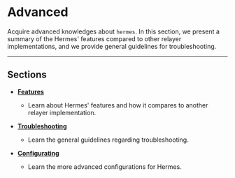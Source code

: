 # Advanced

Acquire advanced knowledges about `hermes`. In this section, we present a summary of the Hermes' features compared to other relayer implementations, and we provide general guidelines for troubleshooting. 

---

## Sections

- **[Features](./features.md)**
    * Learn about Hermes' features and how it compares to another relayer implementation.

- **[Troubleshooting](./troubleshooting/index.md)**
    * Learn the general guidelines regarding troubleshooting.

- **[Configurating](./configurating/index.md)**
    * Learn the more advanced configurations for Hermes.